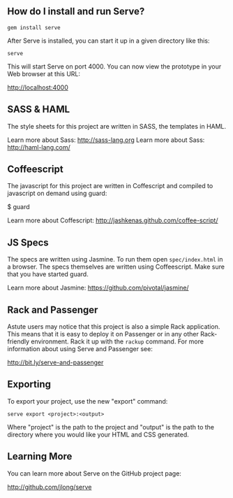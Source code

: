 How do I install and run Serve?
-------------------------------

    gem install serve

After Serve is installed, you can start it up in a given directory like this:

    serve

This will start Serve on port 4000. You can now view the prototype in your
Web browser at this URL:

<http://localhost:4000>


SASS & HAML
-----------

The style sheets for this project are written in SASS, the templates in HAML.

Learn more about Sass: <http://sass-lang.org>
Learn more about Sass: <http://haml-lang.com/>


Coffeescript
------------

The javascript for this project are written in Coffescript and compiled to javascript
on demand using guard:

  $ guard

Learn more about Coffescript: <http://jashkenas.github.com/coffee-script/>


JS Specs
--------

The specs are written using Jasmine. To run them open `spec/index.html`
in a browser. The specs themselves are written using Coffeescript. Make sure
that you have started guard.

Learn more about Jasmine: <https://github.com/pivotal/jasmine/>


Rack and Passenger
------------------

Astute users may notice that this project is also a simple Rack application.
This means that it is easy to deploy it on Passenger or in any other
Rack-friendly environment. Rack it up with the `rackup` command. For more
information about using Serve and Passenger see:

<http://bit.ly/serve-and-passenger>


Exporting
---------

To export your project, use the new "export" command:

    serve export <project>:<output>

Where "project" is the path to the project and "output" is the path to the
directory where you would like your HTML and CSS generated.


Learning More
-------------

You can learn more about Serve on the GitHub project page:

<http://github.com/jlong/serve>
